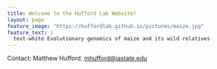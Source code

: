 ```yaml
---
title: Welcome to the Hufford Lab Website!
layout: page
feature_image: "https://huffordlab.github.io/pictures/maize.jpg"
feature_text: |
  text-white Evolutionary genomics of maize and its wild relatives
---
```


Contact:  Matthew Hufford, mhufford@iastate.edu